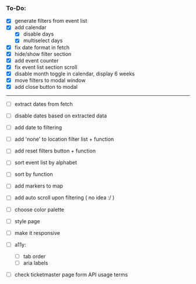### To-Do:

- [x] generate filters from event list
- [x] add calendar
   - [x] disable days
   - [x] multiselect days
- [x] fix date format in fetch
- [x] hide/show filter section
- [x] add event counter  
- [x] fix event list section scroll
- [x] disable month toggle in calendar, display 6 weeks
- [x] move filters to modal window
- [x] add close button to modal
***
- [ ] extract dates from fetch
- [ ] disable dates based on extracted data
- [ ] add date to filtering
- [ ] add 'none' to location filter list + function
- [ ] add reset filters button + function
- [ ] sort event list by alphabet
- [ ] sort by function
- [ ] add markers to map
- [ ] add auto scroll upon filtering ( no idea :/ )
- [ ] choose color palette
- [ ] style page
- [ ] make it responsive
- [ ] a11y: 
   - [ ] tab order
   - [ ] aria labels
- [ ] check ticketmaster page form API usage terms

